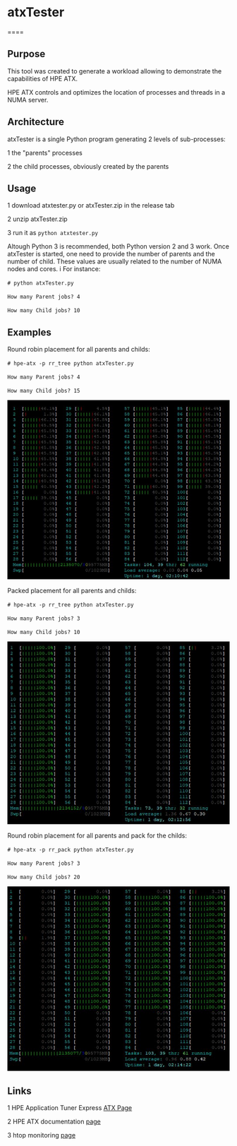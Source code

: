# atxTester
====

## Purpose
This tool was created to generate a workload allowing to demonstrate the capabilities of HPE ATX.

HPE ATX controls and optimizes the location of processes and threads in a NUMA server.

## Architecture
atxTester is a single Python program generating 2 levels of sub-processes:

1 the "parents" processes 

2 the child processes, obviously created by the parents

## Usage
1 download atxtester.py or atxTester.zip in the release tab

2 unzip atxTester.zip

3 run it as `python atxtester.py`

Altough Python 3 is recommended, both Python version 2 and 3 work.
Once atxTester is started, one need to provide the number of parents and the number of child. These values are usually related to the number of NUMA nodes and cores.
i
For instance:

`# python atxTester.py`

`How many Parent jobs? 4`

`How many Child jobs? 10`

## Examples
Round robin placement for all parents and childs:

`# hpe-atx -p rr_tree python atxTester.py`

`How many Parent jobs? 4`

`How many Child jobs? 15`

![image1.JPG](./rr_tree.JPG)


Packed placement for all parents and childs:

`# hpe-atx -p rr_tree python atxTester.py`

`How many Parent jobs? 3`

`How many Child jobs? 10`

![image2.JPG](./pack.JPG)

Round robin placement for all parents and pack for the childs:

`# hpe-atx -p rr_pack python atxTester.py`

`How many Parent jobs? 3`

`How many Child jobs? 20`

![image3.JPG](./rr_pack.JPG)

## Links
1 HPE Application Tuner Express [ATX Page](https://downloads.linux.hpe.com/SDR/project/hpe-atx/index.html)

2 HPE ATX documentation [page](http://downloads.linux.hpe.com/SDR/project/hpe-atx/Using_HPE-ATX_v_1.0.2.pdf)

3 htop monitoring [page](https://hisham.hm/htop/)
